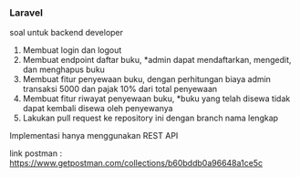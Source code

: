 ### Laravel

soal untuk backend developer

1. Membuat login dan logout
2. Membuat endpoint daftar buku, *admin dapat mendaftarkan, mengedit, dan menghapus buku
3. Membuat fitur penyewaan buku, dengan perhitungan biaya admin transaksi 5000 dan pajak 10% dari total penyewaan
4. Membuat fitur riwayat penyewaan buku, *buku yang telah disewa tidak dapat kembali disewa oleh penyewanya
5. Lakukan pull request ke repository ini dengan branch nama lengkap

Implementasi hanya menggunakan REST API

link postman : https://www.getpostman.com/collections/b60bddb0a96648a1ce5c